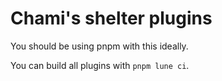 # Chami's shelter plugins

You should be using pnpm with this ideally.

You can build all plugins with `pnpm lune ci`.
